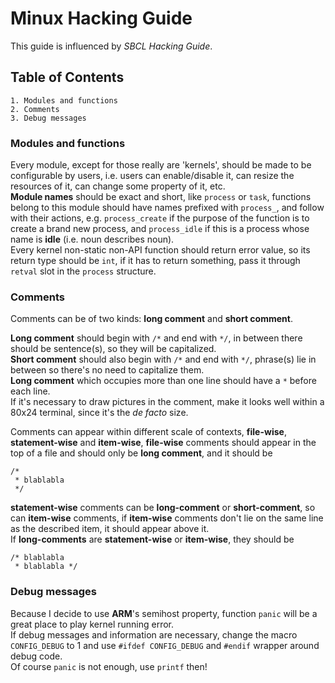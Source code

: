 Minux Hacking Guide
===================

This guide is influenced by *SBCL Hacking Guide*.  

Table of Contents
-----------------

	1. Modules and functions
	2. Comments
	3. Debug messages

### Modules and functions
Every module, except for those really are 'kernels', should be made to be
configurable by users, i.e. users can enable/disable it, can resize the
resources of it, can change some property of it, etc.  
**Module names** should be exact and short, like `process` or `task`,
functions belong to this module should have names prefixed with `process_`,
and follow with their actions, e.g. `process_create` if the purpose of the
function is to create a brand new process, and `process_idle` if this is a
process whose name is **idle** (i.e. noun describes noun).  
Every kernel non-static non-API function should return error value, so its
return type should be `int`, if it has to return something, pass it through
`retval` slot in the `process` structure.

### Comments
Comments can be of two kinds: **long comment** and **short comment**. 

**Long comment** should begin with `/*` and end with `*/`, in between
there should be sentence(s), so they will be capitalized.  
**Short comment** should also begin with `/*` and end with `*/`, phrase(s)
lie in between so there's no need to capitalize them.  
**Long comment** which occupies more than one line should have a `*` before
each line.  
If it's necessary to draw pictures in the comment, make it looks well within
a 80x24 terminal, since it's the *de facto* size.  

Comments can appear within different scale of contexts, **file-wise**,
**statement-wise** and **item-wise**, **file-wise** comments should appear
in the top of a file and should only be **long comment**, and it should be

	/*
	 * blablabla 
	 */

**statement-wise** comments can be **long-comment** or **short-comment**,
so can **item-wise** comments, if **item-wise** comments don't lie on the same
line as the described item, it should appear above it.  
If **long-comments** are **statement-wise** or **item-wise**, they should be

	/* blablabla
	 * blablabla */

### Debug messages
Because I decide to use **ARM**'s semihost property, function `panic` will
be a great place to play kernel running error.  
If debug messages and information are necessary, change the macro `CONFIG_DEBUG`
to 1 and use `#ifdef CONFIG_DEBUG` and `#endif` wrapper around debug code.  
Of course `panic` is not enough, use `printf` then!
